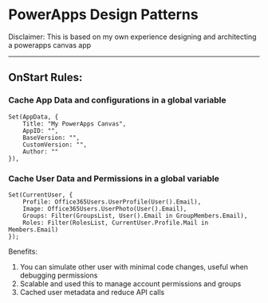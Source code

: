 # PowerApps Design Patterns

Disclaimer: This is based on my own experience designing and architecting a powerapps canvas app

------

## OnStart Rules:

### Cache App Data and configurations in a global variable

```
Set(AppData, {
    Title: "My PowerApps Canvas",
    AppID: "",
    BaseVersion: "",
    CustomVersion: "",
    Author: ""
}),
```

### Cache User Data and Permissions in a global variable

```
Set(CurrentUser, {
    Profile: Office365Users.UserProfile(User().Email),
    Image: Office365Users.UserPhoto(User().Email),
    Groups: Filter(GroupsList, User().Email in GroupMembers.Email),
    Roles: Filter(RolesList, CurrentUser.Profile.Mail in Members.Email)
});
```
Benefits:
1. You can simulate other user with minimal code changes, useful when debugging permissions
2. Scalable and used this to manage account permissions and groups
3. Cached user metadata and reduce API calls 
